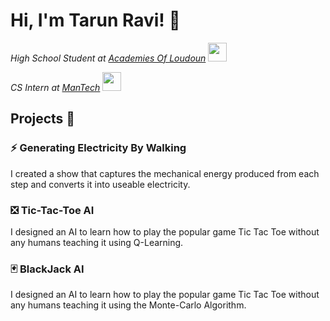 <h1> Hi, I'm Tarun Ravi! 👋 </h2>

*High School Student at [Academies Of Loudoun](https://www.lcps.org/acl)* <img src="https://media.giphy.com/media/fYSnHlufseco8Fh93Z/giphy.gif" width="30">

*CS Intern at [ManTech](https://www.mantech.com/mantech-welcomes-its-inaugural-class-dfend-summer-interns)* <img src="https://media.giphy.com/media/WUlplcMpOCEmTGBtBW/giphy.gif" width="30"> 

<h2> Projects 🚧 </h2>
<h3> ⚡ Generating Electricity By Walking </h3>
I created a show that captures the mechanical energy produced from each step and converts it into useable electricity.

<h3> ❎ Tic-Tac-Toe AI </h3>
I designed an AI to learn how to play the popular game Tic Tac Toe without any humans teaching it using Q-Learning. 

<h3> 🃏 BlackJack AI </h3>
I designed an AI to learn how to play the popular game Tic Tac Toe without any humans teaching it using the Monte-Carlo Algorithm. 
